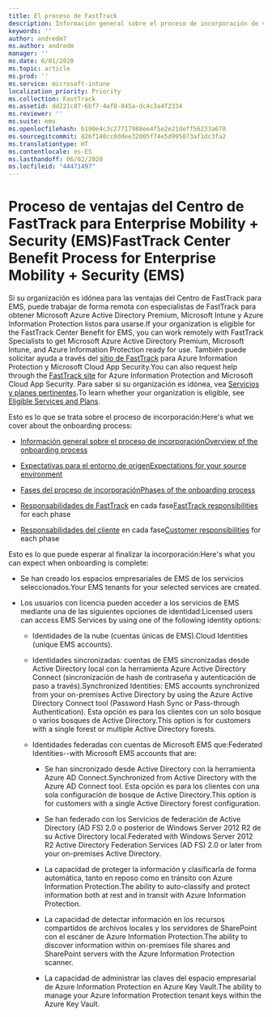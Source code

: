 ```yaml
---
title: El proceso de FastTrack
description: Información general sobre el proceso de incorporación de ventajas del Centro de FastTrack
keywords: ''
author: andredm7
ms.author: andredm
manager: ''
ms.date: 6/01/2020
ms.topic: article
ms.prod: ''
ms.service: microsoft-intune
localization_priority: Priority
ms.collection: FastTrack
ms.assetid: dd221c87-6bf7-4af8-845a-dc4c3a4f2334
ms.reviewer: ''
ms.suite: ems
ms.openlocfilehash: b190e4c3c27717988ee4f5e2e21deff56233a670
ms.sourcegitcommit: 826f140cc0ddee32005f74e5d995073af1dc3fa2
ms.translationtype: HT
ms.contentlocale: es-ES
ms.lasthandoff: 06/02/2020
ms.locfileid: "44471497"
---
```

# <a name="fasttrack-center-benefit-process-for-enterprise-mobility--security-ems"></a><span data-ttu-id="5de4e-103">Proceso de ventajas del Centro de FastTrack para Enterprise Mobility + Security (EMS)</span><span class="sxs-lookup"><span data-stu-id="5de4e-103">FastTrack Center Benefit Process for Enterprise Mobility + Security (EMS)</span></span>
<span data-ttu-id="5de4e-104">Si su organización es idónea para las ventajas del Centro de FastTrack para EMS, puede trabajar de forma remota con especialistas de FastTrack para obtener Microsoft Azure Active Directory Premium, Microsoft Intune y Azure Information Protection listos para usarse.</span><span class="sxs-lookup"><span data-stu-id="5de4e-104">If your organization is eligible for the FastTrack Center Benefit for EMS, you can work remotely with FastTrack Specialists to get Microsoft Azure Active Directory Premium, Microsoft Intune, and Azure Information Protection ready for use.</span></span> <span data-ttu-id="5de4e-105">También puede solicitar ayuda a través del [sitio de FastTrack](https://www.microsoft.com/fasttrack/microsoft-365/ems) para Azure Information Protection y Microsoft Cloud App Security.</span><span class="sxs-lookup"><span data-stu-id="5de4e-105">You can also request help through the [FastTrack site](https://www.microsoft.com/fasttrack/microsoft-365/ems) for Azure Information Protection and Microsoft Cloud App Security.</span></span> <span data-ttu-id="5de4e-106">Para saber si su organización es idónea, vea [Servicios y planes pertinentes](M365-eligible-services-and-plans.md).</span><span class="sxs-lookup"><span data-stu-id="5de4e-106">To learn whether your organization is eligible, see [Eligible Services and Plans](M365-eligible-services-and-plans.md).</span></span>


<span data-ttu-id="5de4e-107">Esto es lo que se trata sobre el proceso de incorporación:</span><span class="sxs-lookup"><span data-stu-id="5de4e-107">Here's what we cover about the onboarding process:</span></span>

-   [<span data-ttu-id="5de4e-108">Información general sobre el proceso de incorporación</span><span class="sxs-lookup"><span data-stu-id="5de4e-108">Overview of the onboarding process</span></span>](EMS-fasttrack-benefit-overview.md)

-   [<span data-ttu-id="5de4e-109">Expectativas para el entorno de origen</span><span class="sxs-lookup"><span data-stu-id="5de4e-109">Expectations for your source environment</span></span>](EMS-source-environment-expectations.md)

-   [<span data-ttu-id="5de4e-110">Fases del proceso de incorporación</span><span class="sxs-lookup"><span data-stu-id="5de4e-110">Phases of the onboarding process</span></span>](EMS-onboarding-phases.md)

-   <span data-ttu-id="5de4e-111">[Responsabilidades de FastTrack](EMS-fasttrack-responsibilities.md) en cada fase</span><span class="sxs-lookup"><span data-stu-id="5de4e-111">[FastTrack responsibilities](EMS-fasttrack-responsibilities.md) for each phase</span></span>

-   <span data-ttu-id="5de4e-112">[Responsabilidades del cliente](EMS-your-responsibilities.md) en cada fase</span><span class="sxs-lookup"><span data-stu-id="5de4e-112">[Customer responsibilities](EMS-your-responsibilities.md) for each phase</span></span>

<span data-ttu-id="5de4e-113">Esto es lo que puede esperar al finalizar la incorporación:</span><span class="sxs-lookup"><span data-stu-id="5de4e-113">Here's what you can expect when onboarding is complete:</span></span>

-   <span data-ttu-id="5de4e-114">Se han creado los espacios empresariales de EMS de los servicios seleccionados.</span><span class="sxs-lookup"><span data-stu-id="5de4e-114">Your EMS tenants for your selected services are created.</span></span>

-   <span data-ttu-id="5de4e-115">Los usuarios con licencia pueden acceder a los servicios de EMS mediante una de las siguientes opciones de identidad:</span><span class="sxs-lookup"><span data-stu-id="5de4e-115">Licensed users can access EMS Services by using one of the following identity options:</span></span>

    -   <span data-ttu-id="5de4e-116">Identidades de la nube (cuentas únicas de EMS).</span><span class="sxs-lookup"><span data-stu-id="5de4e-116">Cloud Identities (unique EMS accounts).</span></span>

    -   <span data-ttu-id="5de4e-117">Identidades sincronizadas: cuentas de EMS sincronizadas desde Active Directory local con la herramienta Azure Active Directory Connect (sincronización de hash de contraseña y autenticación de paso a través).</span><span class="sxs-lookup"><span data-stu-id="5de4e-117">Synchronized Identities: EMS accounts synchronized from your on-premises Active Directory by using the Azure Active Directory Connect tool (Password Hash Sync or Pass-through Authentication).</span></span> <span data-ttu-id="5de4e-118">Esta opción es para los clientes con un solo bosque o varios bosques de Active Directory.</span><span class="sxs-lookup"><span data-stu-id="5de4e-118">This option is for customers with a single forest or multiple Active Directory forests.</span></span>

    -   <span data-ttu-id="5de4e-119">Identidades federadas con cuentas de Microsoft EMS que:</span><span class="sxs-lookup"><span data-stu-id="5de4e-119">Federated Identities--with Microsoft EMS accounts that are:</span></span>

        -   <span data-ttu-id="5de4e-120">Se han sincronizado desde Active Directory con la herramienta Azure AD Connect.</span><span class="sxs-lookup"><span data-stu-id="5de4e-120">Synchronized from Active Directory with the Azure AD Connect tool.</span></span> <span data-ttu-id="5de4e-121">Esta opción es para los clientes con una sola configuración de bosque de Active Directory.</span><span class="sxs-lookup"><span data-stu-id="5de4e-121">This option is for customers with a single Active Directory forest configuration.</span></span>

        -   <span data-ttu-id="5de4e-122">Se han federado con los Servicios de federación de Active Directory (AD FS) 2.0 o posterior de Windows Server 2012 R2 de su Active Directory local.</span><span class="sxs-lookup"><span data-stu-id="5de4e-122">Federated with Windows Server 2012 R2 Active Directory Federation Services (AD FS) 2.0 or later from your on-premises Active Directory.</span></span>

        -   <span data-ttu-id="5de4e-123">La capacidad de proteger la información y clasificarla de forma automática, tanto en reposo como en tránsito con Azure Information Protection.</span><span class="sxs-lookup"><span data-stu-id="5de4e-123">The ability to auto-classify and protect information both at rest and in transit with Azure Information Protection.</span></span> 

        -   <span data-ttu-id="5de4e-124">La capacidad de detectar información en los recursos compartidos de archivos locales y los servidores de SharePoint con el escáner de Azure Information Protection.</span><span class="sxs-lookup"><span data-stu-id="5de4e-124">The ability to discover information within on-premises file shares and SharePoint servers with the Azure Information Protection scanner.</span></span> 

        -   <span data-ttu-id="5de4e-125">La capacidad de administrar las claves del espacio empresarial de Azure Information Protection en Azure Key Vault.</span><span class="sxs-lookup"><span data-stu-id="5de4e-125">The ability to manage your Azure Information Protection tenant keys within the Azure Key Vault.</span></span> 

